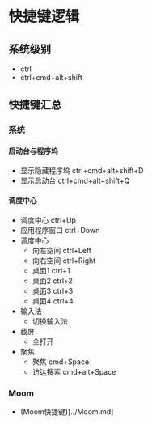 # 快捷键逻辑

## 系统级别

- ctrl
- ctrl+cmd+alt+shift

## 快捷键汇总

### 系统

#### 启动台与程序坞

- 显示隐藏程序坞  ctrl+cmd+alt+shift+D
- 显示启动台  ctrl+cmd+alt+shift+Q

#### 调度中心

- 调度中心  ctrl+Up
- 应用程序窗口  ctrl+Down
- 调度中心
  - 向左空间  ctrl+Left
  - 向右空间  ctrl+Right
  - 桌面1  ctrl+1
  - 桌面2  ctrl+2
  - 桌面3  ctrl+3
  - 桌面4  ctrl+4
- 输入法
  - 切换输入法
- 截屏
  - 全打开
- 聚焦
  - 聚焦  cmd+Space
  - 访达搜索  cmd+alt+Space

### Moom

- (Moom快捷键)[../Moom.md]